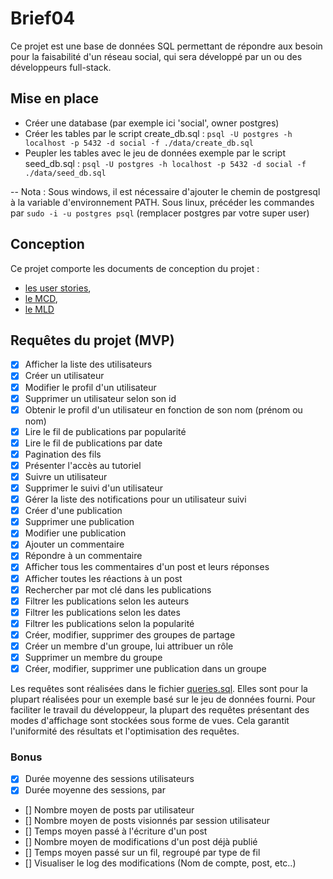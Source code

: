 # Brief04

Ce projet est une base de données SQL permettant de répondre aux besoin pour la faisabilité d'un réseau social, qui sera développé par un ou des développeurs full-stack.


## Mise en place 
- Créer une database (par exemple ici 'social', owner postgres)
- Créer les tables par le script create_db.sql : `psql -U postgres -h localhost -p 5432 -d social -f ./data/create_db.sql`
- Peupler les tables avec le jeu de données exemple par le script seed_db.sql : `psql -U postgres -h localhost -p 5432 -d social -f ./data/seed_db.sql`

-- Nota : Sous windows, il est nécessaire d'ajouter le chemin de postgresql à la variable d'environnement PATH. Sous linux, précéder les commandes par `sudo -i -u postgres psql` (remplacer postgres par votre super user)


## Conception

Ce projet comporte les documents de conception du projet :
- [les user stories](./userStories.md), 
- [le MCD](./MCD.md), 
- [le MLD](./mld.drawio)


## Requêtes du projet (MVP)

- [x] Afficher la liste des utilisateurs
- [x] Créer un utilisateur
- [x] Modifier le profil d'un utilisateur
- [x] Supprimer un utilisateur selon son id
- [x] Obtenir le profil d'un utilisateur en fonction de son nom (prénom ou nom)
- [x] Lire le fil de publications par popularité
- [x] Lire le fil de publications par date 
- [x] Pagination des fils
- [x] Présenter l'accès au tutoriel
- [x] Suivre un utilisateur
- [x] Supprimer le suivi d'un utilisateur
- [x] Gérer la liste des notifications pour un utilisateur suivi
- [x] Créer d'une publication
- [x] Supprimer une publication
- [x] Modifier une publication
- [x] Ajouter un commentaire
- [x] Répondre à un commentaire
- [x] Afficher tous les commentaires d'un post et leurs réponses
- [x] Afficher toutes les réactions à un post
- [x] Rechercher par mot clé  dans les publications
- [x] Filtrer les publications selon les auteurs
- [x] Filtrer les publications selon les dates
- [x] Filtrer les publications selon la popularité
- [x] Créer, modifier, supprimer des groupes de partage
- [x] Créer un membre d'un groupe, lui attribuer un rôle
- [x] Supprimer un membre du groupe
- [x] Créer, modifier, supprimer une publication dans un groupe

Les requêtes sont réalisées dans le fichier [queries.sql](./queries.sql). Elles sont pour la plupart réalisées pour un exemple basé sur le jeu de données fourni. 
Pour faciliter le travail du développeur, la plupart des requêtes présentant des modes d'affichage sont stockées sous forme de vues. Cela garantit l'uniformité des résultats et l'optimisation des requêtes.

### Bonus

- [x] Durée moyenne des sessions utilisateurs
- [x] Durée moyenne des sessions, par
- [] Nombre moyen de posts par utilisateur
- [] Nombre moyen de posts visionnés par session utilisateur
- [] Temps moyen passé à l'écriture d'un post
- [] Nombre moyen de modifications d'un post déjà publié
- [] Temps moyen passé sur un fil, regroupé par type de fil
- [] Visualiser le log des modifications (Nom de compte, post, etc..)